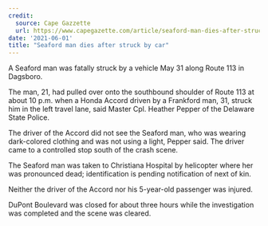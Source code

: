 ```yaml
---
credit:
  source: Cape Gazzette
  url: https://www.capegazette.com/article/seaford-man-dies-after-struck-car/221312
date: '2021-06-01'
title: "Seaford man dies after struck by car"
---
```

A Seaford man was fatally struck by a vehicle May 31 along Route 113 in Dagsboro.

The man, 21, had pulled over onto the southbound shoulder of Route 113 at about 10 p.m. when a Honda Accord driven by a Frankford man, 31, struck him in the left travel lane, said Master Cpl. Heather Pepper of the Delaware State Police.

The driver of the Accord did not see the Seaford man, who was wearing dark-colored clothing and was not using a light, Pepper said. The driver came to a controlled stop south of the crash scene.

The Seaford man was taken to Christiana Hospital by helicopter where her was pronounced dead; identification is pending notification of next of kin.

Neither the driver of the Accord nor his 5-year-old passenger was injured.

DuPont Boulevard was closed for about three hours while the investigation was completed and the scene was cleared.
